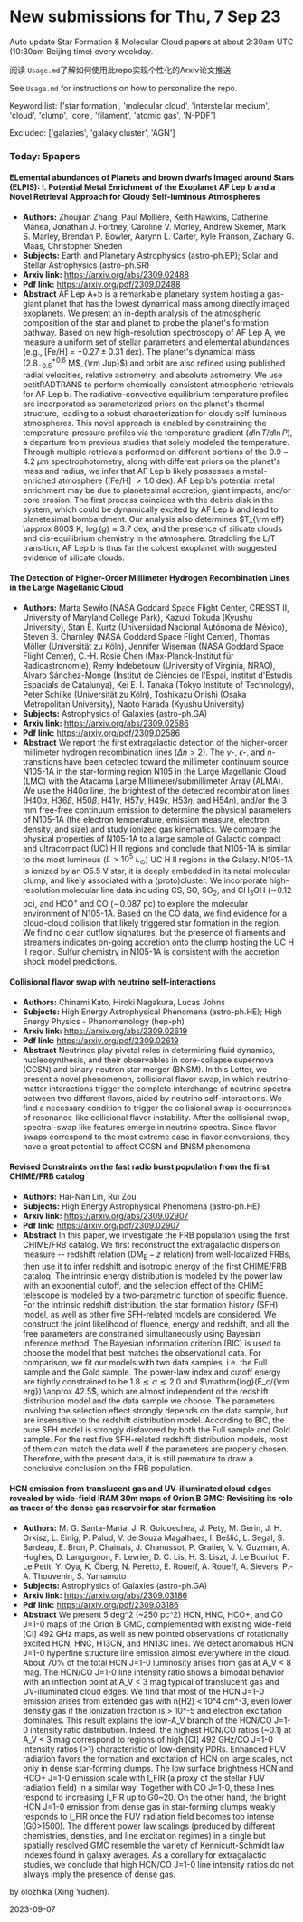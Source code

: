 # New submissions for Thu,  7 Sep 23
Auto update Star Formation & Molecular Cloud papers at about 2:30am UTC (10:30am Beijing time) every weekday.


阅读 `Usage.md`了解如何使用此repo实现个性化的Arxiv论文推送

See `Usage.md` for instructions on how to personalize the repo. 


Keyword list: ['star formation', 'molecular cloud', 'interstellar medium', 'cloud', 'clump', 'core', 'filament', 'atomic gas', 'N-PDF']


Excluded: ['galaxies', 'galaxy cluster', 'AGN']


### Today: 5papers 
#### ELemental abundances of Planets and brown dwarfs Imaged around Stars  (ELPIS): I. Potential Metal Enrichment of the Exoplanet AF Lep b and a Novel  Retrieval Approach for Cloudy Self-luminous Atmospheres
 - **Authors:** Zhoujian Zhang, Paul Mollière, Keith Hawkins, Catherine Manea, Jonathan J. Fortney, Caroline V. Morley, Andrew Skemer, Mark S. Marley, Brendan P. Bowler, Aarynn L. Carter, Kyle Franson, Zachary G. Maas, Christopher Sneden
 - **Subjects:** Earth and Planetary Astrophysics (astro-ph.EP); Solar and Stellar Astrophysics (astro-ph.SR)
 - **Arxiv link:** https://arxiv.org/abs/2309.02488
 - **Pdf link:** https://arxiv.org/pdf/2309.02488
 - **Abstract**
 AF Lep A+b is a remarkable planetary system hosting a gas-giant planet that has the lowest dynamical mass among directly imaged exoplanets. We present an in-depth analysis of the atmospheric composition of the star and planet to probe the planet's formation pathway. Based on new high-resolution spectroscopy of AF Lep A, we measure a uniform set of stellar parameters and elemental abundances (e.g., [Fe/H] = $-0.27 \pm 0.31$ dex). The planet's dynamical mass ($2.8^{+0.6}_{-0.5}$ M$_{\rm Jup}$) and orbit are also refined using published radial velocities, relative astrometry, and absolute astrometry. We use petitRADTRANS to perform chemically-consistent atmospheric retrievals for AF Lep b. The radiative-convective equilibrium temperature profiles are incorporated as parameterized priors on the planet's thermal structure, leading to a robust characterization for cloudy self-luminous atmospheres. This novel approach is enabled by constraining the temperature-pressure profiles via the temperature gradient $(d\ln{T}/d\ln{P})$, a departure from previous studies that solely modeled the temperature. Through multiple retrievals performed on different portions of the $0.9-4.2$ $\mu$m spectrophotometry, along with different priors on the planet's mass and radius, we infer that AF Lep b likely possesses a metal-enriched atmosphere ([Fe/H] $> 1.0$ dex). AF Lep b's potential metal enrichment may be due to planetesimal accretion, giant impacts, and/or core erosion. The first process coincides with the debris disk in the system, which could be dynamically excited by AF Lep b and lead to planetesimal bombardment. Our analysis also determines $T_{\rm eff} \approx 800$ K, $\log{(g)} \approx 3.7$ dex, and the presence of silicate clouds and dis-equilibrium chemistry in the atmosphere. Straddling the L/T transition, AF Lep b is thus far the coldest exoplanet with suggested evidence of silicate clouds.
#### The Detection of Higher-Order Millimeter Hydrogen Recombination Lines in  the Large Magellanic Cloud
 - **Authors:** Marta Sewiło (NASA Goddard Space Flight Center, CRESST II, University of Maryland College Park), Kazuki Tokuda (Kyushu University), Stan E. Kurtz (Universidad Nacional Autónoma de México), Steven B. Charnley (NASA Goddard Space Flight Center), Thomas Möller (Universität zu Köln), Jennifer Wiseman (NASA Goddard Space Flight Center), C.-H. Rosie Chen (Max-Planck-Institut für Radioastronomie), Remy Indebetouw (University of Virginia, NRAO), Álvaro Sánchez-Monge (Institut de Ciències de l'Espai, Institut d'Estudis Espacials de Catalunya), Kei E. I. Tanaka (Tokyo Institute of Technology), Peter Schilke (Universität zu Köln), Toshikazu Onishi (Osaka Metropolitan University), Naoto Harada (Kyushu University)
 - **Subjects:** Astrophysics of Galaxies (astro-ph.GA)
 - **Arxiv link:** https://arxiv.org/abs/2309.02586
 - **Pdf link:** https://arxiv.org/pdf/2309.02586
 - **Abstract**
 We report the first extragalactic detection of the higher-order millimeter hydrogen recombination lines ($\Delta n>2$). The $\gamma$-, $\epsilon$-, and $\eta$-transitions have been detected toward the millimeter continuum source N105-1A in the star-forming region N105 in the Large Magellanic Cloud (LMC) with the Atacama Large Millimeter/submillimeter Array (ALMA). We use the H40$\alpha$ line, the brightest of the detected recombination lines (H40$\alpha$, H36$\beta$, H50$\beta$, H41$\gamma$, H57$\gamma$, H49$\epsilon$, H53$\eta$, and H54$\eta$), and/or the 3 mm free-free continuum emission to determine the physical parameters of N105-1A (the electron temperature, emission measure, electron density, and size) and study ionized gas kinematics. We compare the physical properties of N105-1A to a large sample of Galactic compact and ultracompact (UC) H II regions and conclude that N105-1A is similar to the most luminous ($L>10^5$ $L_{\odot}$) UC H II regions in the Galaxy. N105-1A is ionized by an O5.5 V star, it is deeply embedded in its natal molecular clump, and likely associated with a (proto)cluster. We incorporate high-resolution molecular line data including CS, SO, SO$_2$, and CH$_3$OH ($\sim$0.12 pc), and HCO$^{+}$ and CO ($\sim$0.087 pc) to explore the molecular environment of N105-1A. Based on the CO data, we find evidence for a cloud-cloud collision that likely triggered star formation in the region. We find no clear outflow signatures, but the presence of filaments and streamers indicates on-going accretion onto the clump hosting the UC H II region. Sulfur chemistry in N105-1A is consistent with the accretion shock model predictions.
#### Collisional flavor swap with neutrino self-interactions
 - **Authors:** Chinami Kato, Hiroki Nagakura, Lucas Johns
 - **Subjects:** High Energy Astrophysical Phenomena (astro-ph.HE); High Energy Physics - Phenomenology (hep-ph)
 - **Arxiv link:** https://arxiv.org/abs/2309.02619
 - **Pdf link:** https://arxiv.org/pdf/2309.02619
 - **Abstract**
 Neutrinos play pivotal roles in determining fluid dynamics, nucleosynthesis, and their observables in core-collapse supernova (CCSN) and binary neutron star merger (BNSM). In this Letter, we present a novel phenomenon, collisional flavor swap, in which neutrino-matter interactions trigger the complete interchange of neutrino spectra between two different flavors, aided by neutrino self-interactions. We find a necessary condition to trigger the collisional swap is occurrences of resonance-like collisional flavor instability. After the collisional swap, spectral-swap like features emerge in neutrino spectra. Since flavor swaps correspond to the most extreme case in flavor conversions, they have a great potential to affect CCSN and BNSM phenomena.
#### Revised Constraints on the fast radio burst population from the first  CHIME/FRB catalog
 - **Authors:** Hai-Nan Lin, Rui Zou
 - **Subjects:** High Energy Astrophysical Phenomena (astro-ph.HE)
 - **Arxiv link:** https://arxiv.org/abs/2309.02907
 - **Pdf link:** https://arxiv.org/pdf/2309.02907
 - **Abstract**
 In this paper, we investigate the FRB population using the first CHIME/FRB catalog. We first reconstruct the extragalactic dispersion measure -- redshift relation ($\mathrm{DM_E} - z$ relation) from well-localized FRBs, then use it to infer redshift and isotropic energy of the first CHIME/FRB catalog. The intrinsic energy distribution is modeled by the power law with an exponential cutoff, and the selection effect of the CHIME telescope is modeled by a two-parametric function of specific fluence. For the intrinsic redshift distribution, the star formation history (SFH) model, as well as other five SFH-related models are considered. We construct the joint likelihood of fluence, energy and redshift, and all the free parameters are constrained simultaneously using Bayesian inference method. The Bayesian information criterion (BIC) is used to choose the model that best matches the observational data. For comparison, we fit our models with two data samples, i.e. the Full sample and the Gold sample. The power-law index and cutoff energy are tightly constrained to be $1.8 \lesssim \alpha \lesssim 2.0$ and $\mathrm{log}(E_c/{\rm erg}) \approx 42.5$, which are almost independent of the redshift distribution model and the data sample we choose. The parameters involving the selection effect strongly depends on the data sample, but are insensitive to the redshift distribution model. According to BIC, the pure SFH model is strongly disfavored by both the Full sample and Gold sample. For the rest five SFH-related redshift distribution models, most of them can match the data well if the parameters are properly chosen. Therefore, with the present data, it is still premature to draw a conclusive conclusion on the FRB population.
#### HCN emission from translucent gas and UV-illuminated cloud edges  revealed by wide-field IRAM 30m maps of Orion B GMC: Revisiting its role as  tracer of the dense gas reservoir for star formation
 - **Authors:** M. G. Santa-Maria, J. R. Goicoechea, J. Pety, M. Gerin, J. H. Orkisz, L. Einig, P. Palud, V. de Souza Magalhaes, I. Bešlić, L. Segal, S. Bardeau, E. Bron, P. Chainais, J. Chanussot, P. Gratier, V. V. Guzmán, A. Hughes, D. Languignon, F. Levrier, D. C. Lis, H. S. Liszt, J. Le Bourlot, F. Le Petit, Y. Oya, K. Öberg, N. Peretto, E. Roueff, A. Roueff, A. Sievers, P.-A. Thouvenin, S. Yamamoto
 - **Subjects:** Astrophysics of Galaxies (astro-ph.GA)
 - **Arxiv link:** https://arxiv.org/abs/2309.03186
 - **Pdf link:** https://arxiv.org/pdf/2309.03186
 - **Abstract**
 We present 5 deg^2 (~250 pc^2) HCN, HNC, HCO+, and CO J=1-0 maps of the Orion B GMC, complemented with existing wide-field [CI] 492 GHz maps, as well as new pointed observations of rotationally excited HCN, HNC, H13CN, and HN13C lines. We detect anomalous HCN J=1-0 hyperfine structure line emission almost everywhere in the cloud. About 70% of the total HCN J=1-0 luminosity arises from gas at A_V < 8 mag. The HCN/CO J=1-0 line intensity ratio shows a bimodal behavior with an inflection point at A_V < 3 mag typical of translucent gas and UV-illuminated cloud edges. We find that most of the HCN J=1-0 emission arises from extended gas with n(H2) < 10^4 cm^-3, even lower density gas if the ionization fraction is > 10^-5 and electron excitation dominates. This result explains the low-A_V branch of the HCN/CO J=1-0 intensity ratio distribution. Indeed, the highest HCN/CO ratios (~0.1) at A_V < 3 mag correspond to regions of high [CI] 492 GHz/CO J=1-0 intensity ratios (>1) characteristic of low-density PDRs. Enhanced FUV radiation favors the formation and excitation of HCN on large scales, not only in dense star-forming clumps. The low surface brightness HCN and HCO+ J=1-0 emission scale with I_FIR (a proxy of the stellar FUV radiation field) in a similar way. Together with CO J=1-0, these lines respond to increasing I_FIR up to G0~20. On the other hand, the bright HCN J=1-0 emission from dense gas in star-forming clumps weakly responds to I_FIR once the FUV radiation field becomes too intense (G0>1500). The different power law scalings (produced by different chemistries, densities, and line excitation regimes) in a single but spatially resolved GMC resemble the variety of Kennicutt-Schmidt law indexes found in galaxy averages. As a corollary for extragalactic studies, we conclude that high HCN/CO J=1-0 line intensity ratios do not always imply the presence of dense gas.


by olozhika (Xing Yuchen). 


2023-09-07
